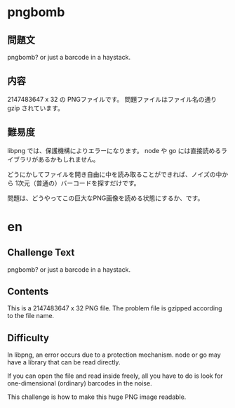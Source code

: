 pngbomb
=======

## 問題文
pngbomb? or just a barcode in a haystack.

## 内容

2147483647 x 32 の PNGファイルです。
問題ファイルはファイル名の通り gzip されています。

## 難易度

libpng では、保護機構によりエラーになります。
node や go には直接読めるライブラリがあるかもしれません。

どうにかしてファイルを開き自由に中を読み取ることができれば、ノイズの中から 1次元（普通の）バーコードを探すだけです。

問題は、どうやってこの巨大なPNG画像を読める状態にするか、です。


# en

## Challenge Text
pngbomb? or just a barcode in a haystack.

## Contents

This is a 2147483647 x 32 PNG file.
The problem file is gzipped according to the file name.

## Difficulty

In libpng, an error occurs due to a protection mechanism.
node or go may have a library that can be read directly.

If you can open the file and read inside freely, all you have to do is look for one-dimensional (ordinary) barcodes in the noise.

This challenge is how to make this huge PNG image readable.

